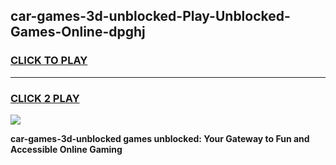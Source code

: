 
## car-games-3d-unblocked-Play-Unblocked-Games-Online-dpghj
<h3>
<a href="https://premium76.site?title=car-games-3d-unblocked&ref=24A">CLICK TO PLAY</a></h3>
<hr>

<h3>
<a href="https://premium76.site?title=car-games-3d-unblocked&ref=24A">CLICK 2 PLAY</a>
  
</h3>

<a href="https://premium76.site?title=car-games-3d-unblocked&ref=24A"><img src="https://clearcache.store/games.png"></a>


**car-games-3d-unblocked games unblocked: Your Gateway to Fun and Accessible Online Gaming**
